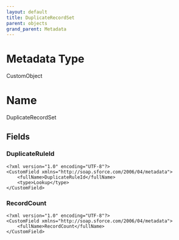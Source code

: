 ```yaml
---
layout: default
title: DuplicateRecordSet
parent: objects
grand_parent: Metadata
---
```

# Metadata Type
CustomObject

# Name
DuplicateRecordSet
## Fields
### DuplicateRuleId

```
<?xml version="1.0" encoding="UTF-8"?>
<CustomField xmlns="http://soap.sforce.com/2006/04/metadata">
    <fullName>DuplicateRuleId</fullName>
    <type>Lookup</type>
</CustomField>
```
### RecordCount

```
<?xml version="1.0" encoding="UTF-8"?>
<CustomField xmlns="http://soap.sforce.com/2006/04/metadata">
    <fullName>RecordCount</fullName>
</CustomField>
```
